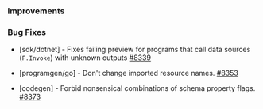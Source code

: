 ### Improvements

### Bug Fixes

- [sdk/dotnet] - Fixes failing preview for programs that call data
  sources (`F.Invoke`) with unknown outputs
  [#8339](https://github.com/pulumi/pulumi/pull/8339)

- [programgen/go] - Don't change imported resource names.
  [#8353](https://github.com/pulumi/pulumi/pull/8353)

- [codegen] - Forbid nonsensical combinations of schema property flags.
  [#8373](https://github.com/pulumi/pulumi/pull/8373)
